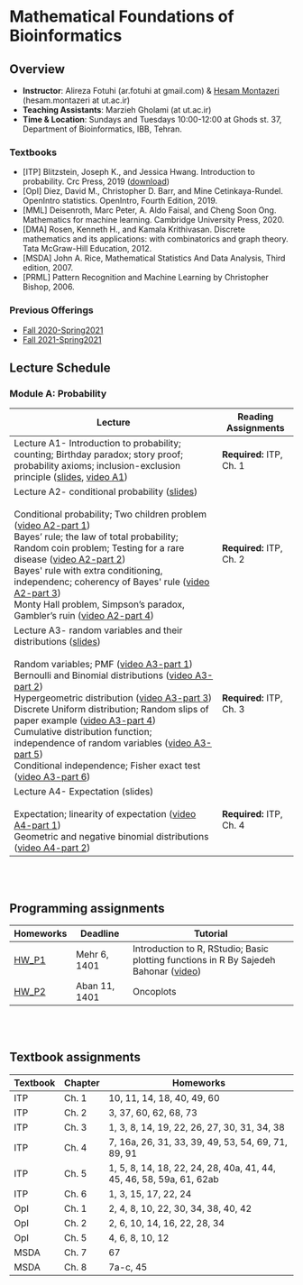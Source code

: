 # Mathematical Foundations of Bioinformatics

## Overview
- **Instructor**:  Alireza Fotuhi (ar.fotuhi at gmail.com) \& [Hesam Montazeri](http://lcbb.ut.ac.ir) (hesam.montazeri at ut.ac.ir)
- **Teaching Assistants**: Marzieh Gholami (at ut.ac.ir) 
- **Time & Location**: Sundays and Tuesdays 10:00-12:00 at Ghods st. 37, Department of Bioinformatics, IBB, Tehran.
### Textbooks
- [ITP] Blitzstein, Joseph K., and Jessica Hwang. Introduction to probability. Crc Press, 2019 ([download](https://drive.google.com/file/d/1VmkAAGOYCTORq1wxSQqy255qLJjTNvBI/view))
- [OpI] Diez, David M., Christopher D. Barr, and Mine Cetinkaya-Rundel. OpenIntro statistics. OpenIntro, Fourth Edition, 2019. 
- [MML] Deisenroth, Marc Peter, A. Aldo Faisal, and Cheng Soon Ong. Mathematics for machine learning. Cambridge University Press, 2020.
- [DMA] Rosen, Kenneth H., and Kamala Krithivasan. Discrete mathematics and its applications: with combinatorics and graph theory. Tata McGraw-Hill Education, 2012.
- [MSDA] John A. Rice, Mathematical Statistics And Data Analysis, Third edition, 2007.
- [PRML] Pattern Recognition and Machine Learning by Christopher Bishop, 2006. 

### Previous Offerings
- [Fall 2020-Spring2021](PreviousOfferings/Fall2020/) 
- [Fall 2021-Spring2021](PreviousOfferings/Fall2021/) 

## Lecture Schedule

### Module A: Probability
Lecture | Reading Assignments | 
 -------------------------- | -------------------------- |
Lecture A1- Introduction to probability; counting; Birthday paradox; story proof; probability axioms; inclusion-exclusion principle ([slides](https://drive.google.com/file/d/1Gyqn1D4yYzmbw3pWqs1o-p0qr6zo5Mca/view?usp=sharing), [video A1](https://youtu.be/zeeFFjZYBWI))   | **Required:** ITP, Ch. 1 |  
Lecture A2- conditional probability ([slides](https://drive.google.com/file/d/1zqGfe9AJLGllP7cwZv0BrNPs-iS1FTH6/view?usp=sharing)) <br> <br> Conditional probability; Two children problem ([video A2-part 1](https://youtu.be/p3AyDcmpVNk)) <br> Bayes’ rule; the law of total probability; Random coin problem; Testing for a rare disease  ([video A2-part 2](https://youtu.be/eLhFuH-460A)) <br> Bayes' rule with extra conditioning, independenc; coherency of Bayes' rule ([video A2-part 3](https://youtu.be/kVhQlVd778E)) <br> Monty Hall problem, Simpson’s paradox, Gambler’s ruin ([video A2-part 4](https://youtu.be/GkBQprJNkBE))   | **Required:** ITP, Ch. 2 |  
Lecture A3- random variables and their distributions ([slides](https://drive.google.com/file/d/1ODi-Vhu8e0cwrI9ogorly8ec5uaatkhU/view?usp=sharing)) <br> <br> Random variables; PMF ([video A3-part 1](https://youtu.be/yp4IRC9N-7g)) <br> Bernoulli and Binomial distributions ([video A3-part 2](https://youtu.be/h21WPyjSLDI))  <br> Hypergeometric distribution  ([video A3-part 3](https://youtu.be/yLMLpV8lrRk)) <br> Discrete Uniform distribution; Random slips of paper example   ([video A3-part 4](https://youtu.be/9iDrSGWG4uw)) <br> Cumulative distribution function; independence of random variables  ([video A3-part 5](https://youtu.be/8UPIkZdWTrc)) <br> Conditional independence; Fisher exact test   ([video A3-part 6](https://youtu.be/a49AwCjhoeg)) | **Required:** ITP, Ch. 3 |  
Lecture A4- Expectation (slides) <br> <br> Expectation; linearity of expectation  ([video A4-part 1](https://youtu.be/Ph0aMw3zuMI)) <br> Geometric and negative binomial distributions  ([video A4-part 2](https://youtu.be/17DTxfFp_ys)) | **Required:** ITP, Ch. 4 |  

<br> <br> 
## Programming assignments
Homeworks  | Deadline | Tutorial
 ------- | --------------------------------- | ---------------------------------|
[HW_P1](https://drive.google.com/file/d/1LTznKnS0Ct5US_iNUHBz854PiWNE2h1b/view?usp=sharing) | Mehr 6, 1401 | Introduction to R, RStudio; Basic plotting functions in R By Sajedeh Bahonar ([video](https://drive.google.com/file/d/1wwOdsTVAha4UgvJa2F_a3wTTxJVr_HJ_/view?usp=sharing)) |
[HW_P2](https://drive.google.com/file/d/1x5eWO8JpE7kTQVdV7s7pom6JncEwlpF8/view?usp=share_link) | Aban 11, 1401 | Oncoplots |




<br> <br> 
## Textbook assignments
Textbook | Chapter | Homeworks  |
-------- | ---- | -------------------------------------- |
ITP | Ch. 1 | 10, 11, 14, 18, 40, 49, 60 |
ITP | Ch. 2 | 3, 37, 60, 62, 68, 73 |
ITP | Ch. 3 | 1, 3, 8, 14, 19, 22, 26, 27, 30, 31, 34, 38 |
ITP | Ch. 4 | 7, 16a, 26, 31, 33, 39, 49, 53, 54, 69, 71, 89, 91 |
ITP | Ch. 5 | 1, 5, 8, 14, 18, 22, 24, 28, 40a, 41, 44, 45, 46, 58, 59a, 61, 62ab |
ITP | Ch. 6 | 1, 3, 15, 17, 22, 24 |
OpI | Ch. 1 | 2, 4, 8, 10, 22, 30, 34, 38, 40, 42 |
OpI | Ch. 2 | 2, 6, 10, 14, 16, 22, 28, 34 |
OpI | Ch. 5 | 4, 6, 8, 10, 12 |
MSDA | Ch. 7 | 67 |
MSDA | Ch. 8 | 7a-c, 45 |


